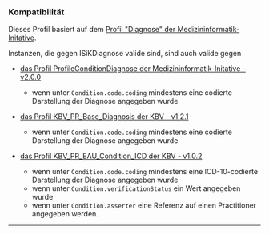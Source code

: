 ### Kompatibilität

Dieses Profil basiert auf dem [Profil "Diagnose" der Medizininformatik-Initative](https://simplifier.net/medizininformatikinitiative-moduldiagnosen/diagnose). 

Instanzen, die gegen ISiKDiagnose valide sind, sind auch valide gegen

* [das Profil ProfileConditionDiagnose der Medizininformatik-Initative - v2.0.0](https://simplifier.net/medizininformatikinitiative-moduldiagnosen/diagnose)
  * wenn unter `Condition.code.coding` mindestens eine codierte Darstellung der Diagnose angegeben wurde

* [das Profil KBV_PR_Base_Diagnosis der KBV - v1.2.1](https://simplifier.net/base1x0/kbvprbasediagnosis)
  * wenn unter `Condition.code.coding` mindestens eine codierte Darstellung der Diagnose angegeben wurde

* [das Profil KBV_PR_EAU_Condition_ICD der KBV - v1.0.2](https://simplifier.net/eau/kbvpreauconditionicd)
  * wenn unter `Condition.code.coding` mindestens eine ICD-10-codierte Darstellung der Diagnose angegeben wurde
  * wenn unter `Condition.verificationStatus`  ein Wert angegeben wurde
  * wenn unter `Condition.asserter` eine Referenz auf einen Practitioner angegeben werden.

---